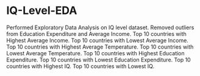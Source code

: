 # IQ-Level-EDA
Performed Exploratory Data Analysis on IQ level dataset.
Removed outliers from Education Expenditure and Average Income.
Top 10 countries with Highest Average Income.
Top 10 countries with Lowest Average Income.
Top 10 countries with Highest Average Temperature.
Top 10 countries with Lowest Average Temperature.
Top 10 countries with Highest Education Expenditure.
Top 10 countries with Lowest Education Expenditure.
Top 10 countries with Highest IQ.
Top 10 countries with Lowest IQ.
